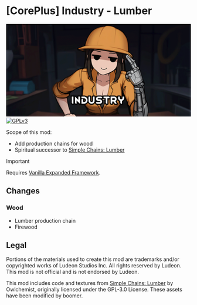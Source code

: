 <!--[![GPLv3][badge-license]](https://www.gnu.org/licenses/gpl-3.0) -->
[badge-license]: https://img.shields.io/badge/License-GPLv3-lightgray
<!--![Supports Royalty][badge-dlc-royalty] supports Royalty DLC-->
[badge-dlc-royalty]: https://img.shields.io/badge/DLC-Royalty-gold
<!--![Supports Ideology][badge-dlc-ideology] supports Ideology DLC-->
[badge-dlc-ideology]: https://img.shields.io/badge/DLC-Ideology-indianred
<!--![Supports Biotech][badge-dlc-biotech] supports Biotech DLC-->
[badge-dlc-biotech]: https://img.shields.io/badge/DLC-Biotech-mediumturquoise
<!--![Supports Anomaly][badge-dlc-anomaly] supports Anomaly DLC-->
[badge-dlc-anomaly]: https://img.shields.io/badge/DLC-Anomaly-darkseagreen

# [CorePlus] Industry - Lumber
![](About/Preview.png)\
[![GPLv3][badge-license]](https://www.gnu.org/licenses/gpl-3.0)

Scope of this mod:
- Add production chains for wood
- Spiritual successor to [Simple Chains: Lumber](https://steamcommunity.com/sharedfiles/filedetails/?id=1708709952)

> [!IMPORTANT]
> Requires [Vanilla Expanded Framework](https://steamcommunity.com/sharedfiles/filedetails/?id=2023507013).

## Changes
### Wood
- Lumber production chain
- Firewood

## Legal
Portions of the materials used to create this mod are trademarks and/or copyrighted works of Ludeon Studios Inc. All rights reserved by Ludeon. This mod is not official and is not endorsed by Ludeon.

This mod includes code and textures from [Simple Chains: Lumber](https://github.com/Owlchemist/simple-chains-lumber) by Owlchemist, originally licensed under the GPL-3.0 License. These assets have been modified by boomer.